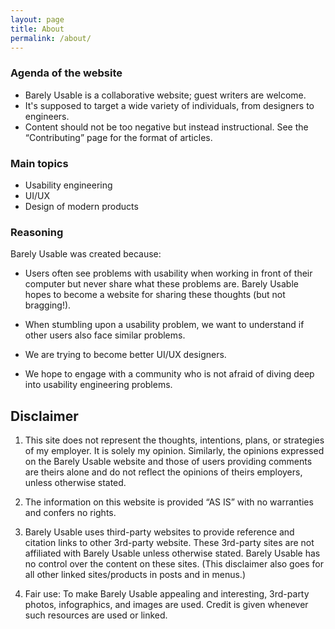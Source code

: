 ```yaml
---
layout: page
title: About
permalink: /about/
---
```


### Agenda of the website

- Barely Usable is a collaborative website; guest writers are welcome.
- It's supposed to target a wide variety of individuals, from designers to
  engineers.
- Content should not be too negative but instead instructional. See the “Contributing” page for the format of articles.

### Main topics

- Usability engineering
- UI/UX
- Design of modern products

### Reasoning

Barely Usable was created because:

- Users often see problems with usability when working in front of their computer but
  never share what these problems are. Barely Usable hopes to become a website for
  sharing these thoughts (but not bragging!).

- When stumbling upon a usability problem, we want to understand if other
  users also face similar problems.

-  We are trying to become better UI/UX designers.

- We hope to engage with a community who is not afraid of diving deep into
  usability engineering problems.

Disclaimer
----------

1. This site does not represent the thoughts, intentions, plans, or
   strategies of my employer. It is solely my opinion. Similarly, the
   opinions expressed on the Barely Usable website and those of users
   providing comments are theirs alone and do not reflect the opinions of
   theirs employers, unless otherwise stated.

2. The information on this website is provided “AS IS” with no warranties
   and confers no rights.

3. Barely Usable uses third-party websites to provide reference and citation
   links to other 3rd-party website. These 3rd-party sites are not
   affiliated with Barely Usable unless otherwise stated. Barely Usable has
   no control over the content on these sites. (This disclaimer also goes
   for all other linked sites/products in posts and in menus.)

4. Fair use: To make Barely Usable appealing and interesting, 3rd-party
   photos, infographics, and images are used. Credit is given whenever such
   resources are used or linked.
